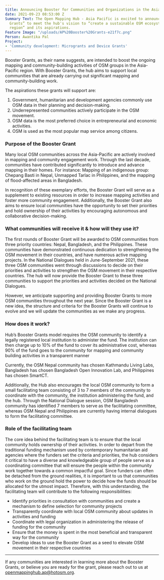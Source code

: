 ```yaml
---
title: Announcing Booster for Communities and Organizations in the Asia-Pacific
date: 2021-09-23 08:53:00 Z
Summary Text: The Open Mapping Hub - Asia Pacific is excited to announce the “Booster
  Grants” to meet the hub's vision to “create a sustainable OSM ecosystem in the Asia-Pacific
  region” and its aspirations.
Feature Image: "/uploads/AP%20Booster%20Grants-e21f7c.png"
Person: Awantika Pal
Project:
- 'Community development: Microgrants and Device Grants'
---
```


Booster Grants, as their name suggests, are intended to boost the ongoing mapping and community-building activities of OSM groups in the Asia-Pacific region. With Booster Grants, the hub aims to support local communities that are already carrying out significant mapping and community-building work.

The aspirations these grants will support are:
1. Government, humanitarian and development agencies commonly use OSM data in their planning and decision-making.
2. Underrepresented communities actively participate in the OSM movement.
3. OSM data is the most preferred choice in entrepreneurial and economic activities.
4. OSM is used as the most popular map service among citizens.


### Purpose of the Booster Grant

Many local OSM communities across the Asia-Pacific are actively involved in mapping and community engagement work. Through the last decade, communities have contributed significantly to introduce and advance mapping in their homes. For instance: Mapping of an indigenous group: Chepang Basti in Nepal, Unmapped Tarlac in Philippines, and the mapping of flood-affected areas in Bangladesh.

In recognition of these exemplary efforts, the Booster Grant will serve as a supplement to existing resources in order to increase mapping activities and foster more community engagement. Additionally, the Booster Grant also aims to ensure local communities have the opportunity to set their priorities and hold ownership of their activities by encouraging autonomous and collaborative decision-making. 


### What communities will receive it & how will they use it?

The first rounds of Booster Grant will be awarded to OSM communities from three priority countries: Nepal, Bangladesh, and the Philippines. These communities have demonstrated continuous dedication to strengthening the OSM movement in their countries, and have numerous active mapping projects. In the National Dialogues held in June-September 2021, these three OSM communities went through discussions to decide on their priorities and activities to strengthen the OSM movement in their respective countries. The hub will now provide the Booster Grant to these three communities to support the priorities and activities decided on the National Dialogues. 

However, we anticipate supporting and providing Booster Grants to more OSM communities throughout the next year. Since the Booster Grant is a new idea, the structure and criteria for the Booster Grants will continue to evolve and we will update the communities as we make any progress. 

### How does it work?

Hub’s Booster Grants model requires the OSM community to identify a legally registered local institution to administer the fund. The institution can then charge up to 10% of the fund to cover its administrative cost, whereas 90% of the fund goes to the community for mapping and community building activities in a transparent manner

Currently, the OSM Nepal community has chosen Kathmandu Living Labs, Bangladesh has chosen Bangladesh Open Innovation Lab, and Philippines has chosen SmartCT. 

Additionally, the Hub also encourages the local OSM community to form a small facilitating team consisting of 3 to 7 members of the community to coordinate with the community, the institution administering the fund, and the hub. Through the National Dialogue session, OSM Bangladesh community has identified 7 members to serve as the facilitating committee, whereas OSM Nepal and Philippines are currently having internal dialogues to form the facilitating committee.

### Role of the facilitating team

The core idea behind the facilitating team is to ensure that the local community holds ownership of their activities. In order to depart from the traditional funding mechanism used by contemporary humanitarian aid agencies where the funders set the criteria and priorities, the hub considers it critical to have a diverse and knowledgeable group of people serve as a coordinating committee that will ensure the people within the community work together towards a common impactful goal. Since funders can often be detached from the ground realities, it is important to us that communities who work on the ground hold the power to decide how the funds should be allocated for the utmost impact. Therefore, with this understanding, the facilitating team will contribute to the following responsibilities:

* Identify priorities in consultation with communities and create a mechanism to define selection for community projects
* Transparently coordinate with local OSM community about updates in activities and funding
* Coordinate with legal organization in administering the release of funding for the community
* Ensure that the money is spent in the most beneficial and transparent way for the community
* Develop ideas to use the Booster Grant as a seed to elevate OSM movement in their respective countries

-----

If any communities are interested in learning more about the Booster Grants, or believe you are ready for the grant, please reach out to us at openmappinghub.ap@hotosm.org.
